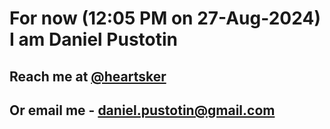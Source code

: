 # For now (12:05 PM on 27-Aug-2024) I am Daniel Pustotin
## Reach me at [@heartsker](https://t.me/heartsker)
## Or email me - daniel.pustotin@gmail.com
